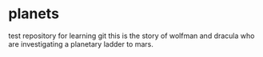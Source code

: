 # planets
 test repository for learning git
this is the story of wolfman and dracula who are investigating a planetary ladder to mars.
